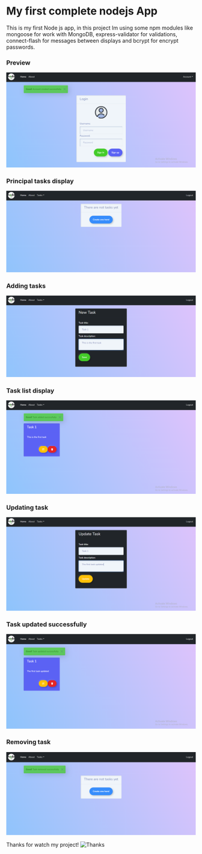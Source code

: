 # My first complete nodejs App
This is my first Node js app, in this project Im using some npm modules like mongoose
for work with MongoDB, express-validator for validations, connect-flash for messages between displays and bcrypt for encrypt passwords.

### Preview
![Preview](/img/preview.png)

### Principal tasks display
![Principal task display](/img/tasks1.png)

### Adding tasks
![Adding task](/img/addingTask.png)

### Task list display
![Task List](/img/tasks2.png)

### Updating task
![Updating task](/img/updateTask.png)

### Task updated successfully
![Task updated](/img/tasksUpdated.png)

### Removing task
![Removing task](/img/taskRemoved.png)

Thanks for watch my project!
![Thanks](https://giphy.com/embed/XIFtEmJkAiR32)